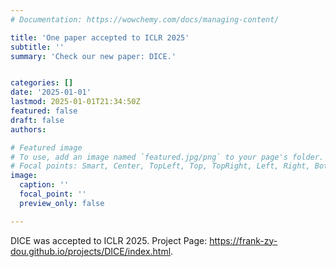 ```yaml
---
# Documentation: https://wowchemy.com/docs/managing-content/

title: 'One paper accepted to ICLR 2025'
subtitle: ''
summary: 'Check our new paper: DICE.'


categories: []
date: '2025-01-01'
lastmod: 2025-01-01T21:34:50Z
featured: false
draft: false
authors:

# Featured image
# To use, add an image named `featured.jpg/png` to your page's folder.
# Focal points: Smart, Center, TopLeft, Top, TopRight, Left, Right, BottomLeft, Bottom, BottomRight.
image:
  caption: ''
  focal_point: ''
  preview_only: false

---
```


DICE was accepted to ICLR 2025. Project Page: https://frank-zy-dou.github.io/projects/DICE/index.html.
